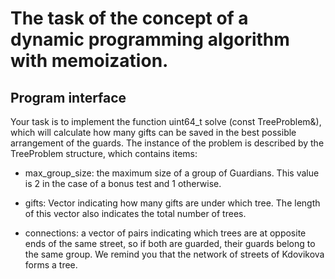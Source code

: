 # The task of the concept of a dynamic programming algorithm with memoization.

## Program interface

Your task is to implement the function uint64_t solve (const TreeProblem&), which 
will calculate how many gifts can be saved in the best possible arrangement of the 
guards. The instance of the problem is described by the TreeProblem structure, which 
contains items:

- max_group_size: the maximum size of a group of Guardians. This value is 2 in the case of a bonus test and 1 otherwise.

- gifts: Vector indicating how many gifts are under which tree. The length of this vector also indicates the total number of trees.

- connections: a vector of pairs indicating which trees are at opposite ends of the same street, so if both are guarded, their guards belong to the same group. We remind you that the network of streets of Kdovikova forms a tree.
